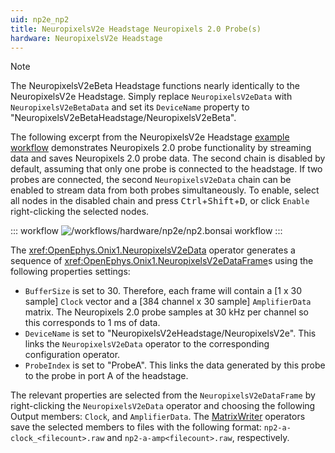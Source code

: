 ```yaml
---
uid: np2e_np2
title: NeuropixelsV2e Headstage Neuropixels 2.0 Probe(s)
hardware: NeuropixelsV2e Headstage
---
```


> [!NOTE] 
> The NeuropixelsV2eBeta Headstage functions nearly identically to the NeuropixelsV2e Headstage. Simply replace
> `NeuropixelsV2eData` with `NeuropixelsV2eBetaData` and set its `DeviceName` property to
> "NeuropixelsV2eBetaHeadstage/NeuropixelsV2eBeta". 

The following excerpt from the NeuropixelsV2e Headstage [example workflow](xref:np2e) demonstrates Neuropixels 2.0 probe
functionality by streaming data and saves Neuropixels 2.0 probe data. The second chain is disabled by default, assuming
that only one probe is connected to the headstage. If two probes are connected, the second `NeuropixelsV2eData` chain
can be enabled to stream data from both probes simultaneously. To enable, select all nodes in the disabled chain and
press <kbd>Ctrl</kbd>+<kbd>Shift</kbd>+<kbd>D</kbd>, or click `Enable` right-clicking the selected nodes.

::: workflow
![/workflows/hardware/np2e/np2.bonsai workflow](../../../workflows/hardware/np2e/np2.bonsai)
:::

The <xref:OpenEphys.Onix1.NeuropixelsV2eData> operator generates a sequence of
<xref:OpenEphys.Onix1.NeuropixelsV2eDataFrame>s using the following properties settings:
- `BufferSize` is set to 30. Therefore, each frame will contain a [1 x 30 sample] `Clock` vector and a [384 channel x 30
  sample] `AmplifierData` matrix. The Neuropixels 2.0 probe samples at 30 kHz per channel so this corresponds to 1 ms of
  data.
- `DeviceName` is set to "NeuropixelsV2eHeadstage/NeuropixelsV2e". This links the `NeuropixelsV2eData` operator to the
  corresponding configuration operator. 
- `ProbeIndex` is set to "ProbeA". This links the data generated by this probe to the probe in port A of the headstage. 

The relevant properties are selected from the `NeuropixelsV2eDataFrame` by right-clicking the `NeuropixelsV2eData`
operator and choosing the following Output members: `Clock`, and `AmplifierData`. The
[MatrixWriter](xref:Bonsai.Dsp.MatrixWriter) operators save the selected members to
files with the following format: `np2-a-clock_<filecount>.raw` and `np2-a-amp<filecount>.raw`, respectively.
